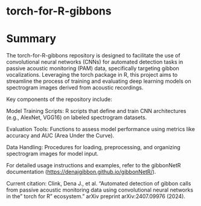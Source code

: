 
<!-- README.md is generated from README.Rmd. Please edit that file -->

# torch-for-R-gibbons

<!-- badges: start -->
<!-- badges: end -->

# Summary

The torch-for-R-gibbons repository is designed to facilitate the use of
convolutional neural networks (CNNs) for automated detection tasks in
passive acoustic monitoring (PAM) data, specifically targeting gibbon
vocalizations. Leveraging the torch package in R, this project aims to
streamline the process of training and evaluating deep learning models
on spectrogram images derived from acoustic recordings.

Key components of the repository include:

Model Training Scripts: R scripts that define and train CNN
architectures (e.g., AlexNet, VGG16) on labeled spectrogram datasets.

Evaluation Tools: Functions to assess model performance using metrics
like accuracy and AUC (Area Under the Curve).

Data Handling: Procedures for loading, preprocessing, and organizing
spectrogram images for model input.

For detailed usage instructions and examples, refer to the gibbonNetR
documentation (<https://denajgibbon.github.io/gibbonNetR/>).

Current citation: Clink, Dena J., et al. “Automated detection of gibbon
calls from passive acoustic monitoring data using convolutional neural
networks in the” torch for R” ecosystem.” arXiv preprint
arXiv:2407.09976 (2024).
